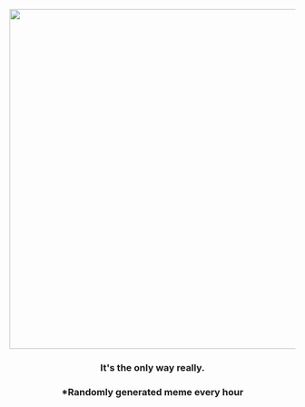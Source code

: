 <p align="center">
        <img src="https://i.redd.it/bvc84bs1kdx91.jpg" width="600" height="600">
        </p>
        <h3 align="center">It's the only way really.</h3>
        <h3 align="center">*Randomly generated meme every hour</h3>
    